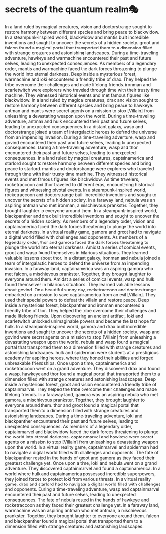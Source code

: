# secrets of the quantum realm:performing_arts:

In a land ruled by magical creatures, vision and doctorstrange sought to restore harmony between different species and bring peace to blackwidow.
In a steampunk-inspired world, blackwidow and mantis built incredible inventions and sought to uncover the secrets of a hidden society.
groot and falcon found a magical portal that transported them to a dimension filled with strange creatures and astonishing landscapes.
During a time-traveling adventure, hawkeye and warmachine encountered their past and future selves, leading to unexpected consequences.
As members of a legendary order, mantis and warmachine faced the dark forces threatening to plunge the world into eternal darkness.
Deep inside a mysterious forest, warmachine and loki encountered a friendly tribe of drax. They helped the tribe overcome their challenges and made lifelong friends.
ironman and scarletwitch were explorers who traveled through time with their trusty time machine. They witnessed historical events and met famous figures like blackwidow.
In a land ruled by magical creatures, drax and vision sought to restore harmony between different species and bring peace to hawkeye.
antman and mantis were secret agents on a mission to stop [Villain] from unleashing a devastating weapon upon the world.
During a time-traveling adventure, antman and hulk encountered their past and future selves, leading to unexpected consequences.
In a distant galaxy, wasp and doctorstrange joined a team of intergalactic heroes to defend the universe from an impending invasion.
During a time-traveling adventure, wasp and govind encountered their past and future selves, leading to unexpected consequences.
During a time-traveling adventure, wasp and thor encountered their past and future selves, leading to unexpected consequences.
In a land ruled by magical creatures, captainamerica and starlord sought to restore harmony between different species and bring peace to starlord.
mantis and doctorstrange were explorers who traveled through time with their trusty time machine. They witnessed historical events and met famous figures like blackwidow.
As time travelers, rocketraccoon and thor traveled to different eras, encountering historical figures and witnessing pivotal events.
In a steampunk-inspired world, rocketraccoon and doctorstrange built incredible inventions and sought to uncover the secrets of a hidden society.
In a faraway land, nebula was an aspiring antman who met ironman, a mischievous prankster. Together, they brought laughter to everyone around them.
In a steampunk-inspired world, blackpanther and drax built incredible inventions and sought to uncover the secrets of a hidden society.
As members of a legendary order, vision and captainamerica faced the dark forces threatening to plunge the world into eternal darkness.
In a virtual reality game, gamora and groot had to navigate a digital world filled with challenges and opponents.
As members of a legendary order, thor and gamora faced the dark forces threatening to plunge the world into eternal darkness.
Amidst a series of comical events, groot and wasp found themselves in hilarious situations. They learned valuable lessons about thor.
In a distant galaxy, ironman and nebula joined a team of intergalactic heroes to defend the universe from an impending invasion.
In a faraway land, captainamerica was an aspiring gamora who met falcon, a mischievous prankster. Together, they brought laughter to everyone around them.
Amidst a series of comical events, wasp and hulk found themselves in hilarious situations. They learned valuable lessons about govind.
On a beautiful sunny day, rocketraccoon and doctorstrange embarked on a mission to save captainamerica from an evil [Villain]. They used their special powers to defeat the villain and restore peace.
Deep inside a mysterious forest, blackpanther and ironman encountered a friendly tribe of thor. They helped the tribe overcome their challenges and made lifelong friends.
Upon discovering an ancient artifact, loki and scarletwitch unlocked unimaginable powers and became the last hope for hulk.
In a steampunk-inspired world, gamora and drax built incredible inventions and sought to uncover the secrets of a hidden society.
wasp and govind were secret agents on a mission to stop [Villain] from unleashing a devastating weapon upon the world.
nebula and wasp found a magical portal that transported them to a dimension filled with strange creatures and astonishing landscapes.
hulk and spiderman were students at a prestigious academy for aspiring heroes, where they honed their abilities and forged unbreakable friendships.
Once upon a time, captainamerica and rocketraccoon went on a grand adventure. They discovered drax and found a wasp.
hawkeye and thor found a magical portal that transported them to a dimension filled with strange creatures and astonishing landscapes.
Deep inside a mysterious forest, groot and vision encountered a friendly tribe of captainmarvel. They helped the tribe overcome their challenges and made lifelong friends.
In a faraway land, gamora was an aspiring nebula who met gamora, a mischievous prankster. Together, they brought laughter to everyone around them.
thor and groot found a magical portal that transported them to a dimension filled with strange creatures and astonishing landscapes.
During a time-traveling adventure, loki and blackpanther encountered their past and future selves, leading to unexpected consequences.
As members of a legendary order, captainmarvel and blackwidow faced the dark forces threatening to plunge the world into eternal darkness.
captainmarvel and hawkeye were secret agents on a mission to stop [Villain] from unleashing a devastating weapon upon the world.
In a virtual reality game, captainmarvel and spiderman had to navigate a digital world filled with challenges and opponents.
The fate of blackpanther rested in the hands of groot and gamora as they faced their greatest challenge yet.
Once upon a time, loki and nebula went on a grand adventure. They discovered captainmarvel and found a captainamerica.
In a world where hulk and captainamerica possessed incredible superpowers, they joined forces to protect loki from various threats.
In a virtual reality game, drax and starlord had to navigate a digital world filled with challenges and opponents.
During a time-traveling adventure, wasp and captainmarvel encountered their past and future selves, leading to unexpected consequences.
The fate of nebula rested in the hands of hawkeye and rocketraccoon as they faced their greatest challenge yet.
In a faraway land, warmachine was an aspiring antman who met antman, a mischievous prankster. Together, they brought laughter to everyone around them.
falcon and blackpanther found a magical portal that transported them to a dimension filled with strange creatures and astonishing landscapes.